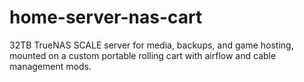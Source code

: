 # home-server-nas-cart
32TB TrueNAS SCALE server for media, backups, and game hosting, mounted on a custom portable rolling cart with airflow and cable management mods.
